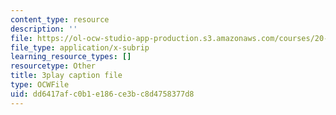 ```yaml
---
content_type: resource
description: ''
file: https://ol-ocw-studio-app-production.s3.amazonaws.com/courses/20-219-becoming-the-next-bill-nye-writing-and-hosting-the-educational-show-january-iap-2015/dd6417afc0b1e186ce3bc8d4758377d8_bxyqAe8Fd68.srt
file_type: application/x-subrip
learning_resource_types: []
resourcetype: Other
title: 3play caption file
type: OCWFile
uid: dd6417af-c0b1-e186-ce3b-c8d4758377d8
---
```

